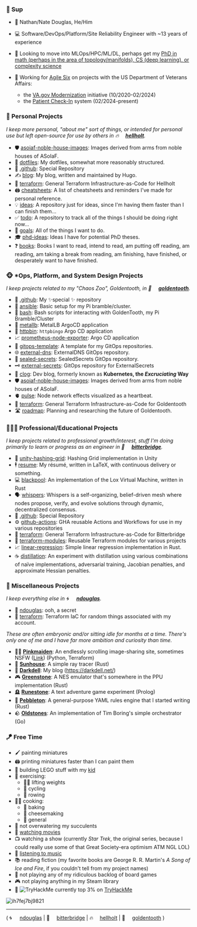 ### 👋 Sup
- 👨 Nathan/Nate Douglas, He/Him
- 💻 Software/DevOps/Platform/Site Reliability Engineer with ~13 years of experience
- 🧠 Looking to move into MLOps/HPC/ML/DL, perhaps get my [PhD in math (perhaps in the area of topology/manifolds), CS (deep learning), or complexity science](https://github.com/hellholt/phd-ideas/)

- 🏥 Working for [Agile Six](https://agile6.com/) on projects with the US Department of Veterans Affairs:
  - the [VA.gov Modernization](https://www.va.gov/modernization/) initiative (10/2020-02/2024)
  - the [Patient Check-In](https://www.va.gov/maryland-health-care/stories/check-in-for-your-va-appointment-with-your-smartphone/) system (02/2024-present)

### 🎨 Personal Projects

_I keep more personal, "about me" sort of things, or intended for personal use but left open-source for use by others in <span style="display:inline-block; min-width: 2em;">️‍🔥</span>[**hellholt**](https://github.com/hellholt/)._

- 🛡️ [asoiaf-noble-house-images](https://github.com/hellholt/asoiaf-noble-house-images): Images derived from arms from noble houses of ASoIaF.
- 🧿 [dotfiles](https://github.com/hellholt/dotfiles): My dotfiles, somewhat more reasonably structured.
- 👋 [.github](https://github.com/hellholt/.github): Special Repository
- ✍️ [blog](https://github.com/hellholt/blog): My blog, written and maintained by Hugo.
- 🚜 [terraform](https://github.com/hellholt/terraform): General Terraform Infrastructure-as-Code for Hellholt
- 🖨️ [cheatsheets](https://github.com/hellholt/cheatsheets): A list of cheatsheets and reminders I've made for personal reference.
- 💡 [ideas](https://github.com/hellholt/ideas): A repository just for ideas, since I'm having them faster than I can finish them...
- ✅ [todo](https://github.com/hellholt/todo): A repository to track all of the things I should be doing right now...
- 🥅 [goals](https://github.com/hellholt/goals): All of the things I want to do.
- 🎓 [phd-ideas](https://github.com/hellholt/phd-ideas): Ideas I have for potential PhD theses.
- ❓ [books](https://github.com/hellholt/books): Books I want to read, intend to read, am putting off reading, am reading, am taking a break from reading, am finishing, have finished, or desperately want to have finished.


### 🐵 \*Ops, Platform, and System Design Projects

_I keep projects related to my "Chaos Zoo", Goldentooth, in <span style="display:inline-block; min-width: 2em;">🦷</span>[**goldentooth**](https://github.com/goldentooth/)._

- 👋 [.github](https://github.com/goldentooth/.github): My ✨special ✨ repository
- 🧰 [ansible](https://github.com/goldentooth/ansible): Basic setup for my Pi bramble/cluster.
- 🐚 [bash](https://github.com/goldentooth/bash): Bash scripts for interacting with GoldenTooth, my Pi Bramble/Cluster
- 🧲 [metallb](https://github.com/goldentooth/metallb): MetalLB ArgoCD application
- 📡 [httpbin](https://github.com/goldentooth/httpbin): `httpbingo` Argo CD application
- 📈 [prometheus-node-exporter](https://github.com/goldentooth/prometheus-node-exporter): Argo CD application
- 🧬 [gitops-template](https://github.com/goldentooth/gitops-template): A template for my GitOps repositories.
- 🌐 [external-dns](https://github.com/goldentooth/external-dns): ExternalDNS GitOps repository.
- 🔐 [sealed-secrets](https://github.com/goldentooth/sealed-secrets): SealedSecrets GitOps repository.
- 🗝️ [external-secrets](https://github.com/goldentooth/external-secrets): GitOps repository for ExternalSecrets
- 🧱 [clog](https://github.com/goldentooth/clog): Dev blog, formerly known as **Kubernetes, the _Excruciating_ Way**
- 🛡️ [asoiaf-noble-house-images](https://github.com/goldentooth/asoiaf-noble-house-images): Images derived from arms from noble houses of ASoIaF.
- 🫀 [pulse](https://github.com/goldentooth/pulse): Node network effects visualized as a heartbeat.
- 🚜 [terraform](https://github.com/goldentooth/terraform): General Terraform Infrastructure-as-Code for Goldentooth
- 🛣️ [roadmap](https://github.com/goldentooth/roadmap): Planning and researching the future of Goldentooth.


### 🧑🏻‍🔬 Professional/Educational Projects

_I keep projects related to professional growth/interest, stuff I'm doing primarily to learn or progress as an engineer in <span style="display:inline-block; min-width: 2em;">🌉</span>[**bitterbridge**](https://github.com/bitterbridge/)._

- 🧊 [unity-hashing-grid](https://github.com/bitterbridge/unity-hashing-grid): Hashing Grid implementation in Unity
- 🕴️ [resume](https://github.com/bitterbridge/resume): My résumé, written in LaTeX, with continuous delivery or something.
- 💻 [blackpool](https://github.com/bitterbridge/blackpool): An implementation of the Lox Virtual Machine, written in Rust
- 🗣️ [whispers](https://github.com/bitterbridge/whispers): Whispers is a self-organizing, belief-driven mesh where nodes propose, verify, and evolve solutions through dynamic, decentralized consensus.
- 👋 [.github](https://github.com/bitterbridge/.github): Special Repository
- ⚙️ [github-actions](https://github.com/bitterbridge/github-actions): GHA reusable Actions and Workflows for use in my various repositories
- 🚜 [terraform](https://github.com/bitterbridge/terraform): General Terraform Infrastructure-as-Code for Bitterbridge
- 🧩 [terraform-modules](https://github.com/bitterbridge/terraform-modules): Reusable Terraform modules for various projects
- 📈 [linear-regression](https://github.com/bitterbridge/linear-regression): Simple linear regression implementation in Rust.
- ☕️ [distillation](https://github.com/bitterbridge/distillation): An experiment with distillation using various combinations of naïve implementations, adversarial training, Jacobian penalties, and approximate Hessian penalties.


### 🎲 Miscellaneous Projects

_I keep everything else in <span style="display:inline-block; min-width: 2em;">🌀</span>[**ndouglas**](https://github.com/ndouglas/)._

- 👋 [ndouglas](https://github.com/ndouglas/ndouglas): ooh, a secret
- 🚜 [terraform](https://github.com/ndouglas/terraform): Terraform IaC for random things associated with my account.


_These are often embryonic and/or sitting idle for months at a time. There's only one of me and I have far more ambition and curiosity than time._

- 👱‍♀️ **[Pinkmaiden](https://github.com/ndouglas/pinkmaiden/)**: An endlessly scrolling image-sharing site, sometimes NSFW ([Link](https://pnk.darkdell.net)) (Python, Terraform)
- 🌈 **[Sunhouse](https://github.com/ndouglas/sunhouse/)**: A simple ray tracer (Rust)
- 📜 **[Darkdell](https://github.com/ndouglas/darkdell/)**: My blog (https://darkdell.net/)
- 🎮 **[Greenstone](https://github.com/ndouglas/greenstone)**: A NES emulator that's somewhere in the PPU implementation (Rust)
- 🪦 **[Runestone](https://github.com/ndouglas/runestone)**: A text adventure game experiment (Prolog)
- 📏 **[Pebbleton](https://github.com/ndouglas/pebbleton)**: A general-purpose YAML rules engine that I started writing (Rust)
- 🪨 **[Oldstones](https://github.com/ndouglas/oldstones)**: An implementation of Tim Boring's simple orchestrator (Go)

### 🪁 Free Time

- 🖌️ painting miniatures
- 🖨️ printing miniatures faster than I can paint them
- 🧱 building LEGO stuff with my [kid](https://github.com/JomoDuggins)
- 💪 exercising:
  - 🏋️‍♂️ lifting weights
  - 🚴 cycling
  - 🚣 rowing
- 👨‍🍳 cooking:
  - 🥖 baking
  - 🧀 cheesemaking
  - 🍝 general
- 🌵 not overwatering my succulents
- 🎥 [watching movies](https://letterboxd.com/supertempt768/)
- 📺 watching a show (currently _Star Trek_, the original series, because I could really use some of that Great Society-era optimism ATM NGL LOL)
- 🎼 [listening to music](https://rateyourmusic.com/~NathanDouglas)
- 📚 reading fiction (my favorite books are George R. R. Martin's _A Song of Ice and Fire_, if you couldn't tell from my project names)
- 🎲 not playing any of my ridiculous backlog of board games
- 🎮 not playing anything in my Steam library
- 🤖 <img src="https://tryhackme-badges.s3.amazonaws.com/lyssicc62.png" alt="TryHackMe"> currently top 3% on [TryHackMe](https://tryhackme.com/)

<!--
### On Hold...
- _[The Ray Tracer Challenge](http://raytracerchallenge.com)_, by Jamis Buck
- 🎸 playing various musical instruments, chiefly bass guitar, drums, accordion, but the set expands and contracts pretty frequently

- 🗡️ **[Hornvale](https://github.com/hornvale/)**: An experimental open-world roguelike/text adventure (Rust)
- 🧂 **[SaltShore](https://github.com/saltshore/)**: A new text adventure I'm working on, trying to use the stupidest design possible (Rust)
- 😶‍🌫️ **[Mistwood](https://github.com/ndouglas/mistwood/)**: A library for roguelikes, MUDs, and similar games combining Actors, ECS, Rules, and embedded Lua scripting (Rust)
- 🛡️ **[Downdelving](https://github.com/downdelving/)**: An experimental web-based MUD using my Mistwood library
  - **[React-Frontend](https://github.com/downdelving/react-frontend)** Frontend in verrrrrry early stages (React)
  - **[Dart-Frontend](https://github.com/downdelving/dart-frontend)**: Forthcoming frontend (Dart)
  - **[Go-Backend](https://github.com/downdelving/go-backend)**: Backend in very early stages, using standard library and FFI bindings (Go)
  - **[Rust-Backend](https://github.com/downdelving/rust-backend)**: Backend using Actix-Web (Rust)
- 🥷 **[Hammerdown](https://github.com/ndouglas/hammerdown/)**: An experimental roguelike intended to explore stealth mechanics (Rust)
-->

![ih7fej7bj9821](https://github.com/user-attachments/assets/6784e08b-88b1-4760-a856-ed1d6e17c0df)

---

( <span style="display:inline-block; min-width: 2em;">🌀</span>[ndouglas](https://github.com/ndouglas/) | <span style="display:inline-block; min-width: 2em;">🌉</span>[bitterbridge](https://github.com/bitterbridge/) | <span style="display:inline-block; min-width: 2em;">️‍🔥</span>[hellholt](https://github.com/hellholt/) | <span style="display:inline-block; min-width: 2em;">🦷</span>[goldentooth](https://github.com/goldentooth/) )